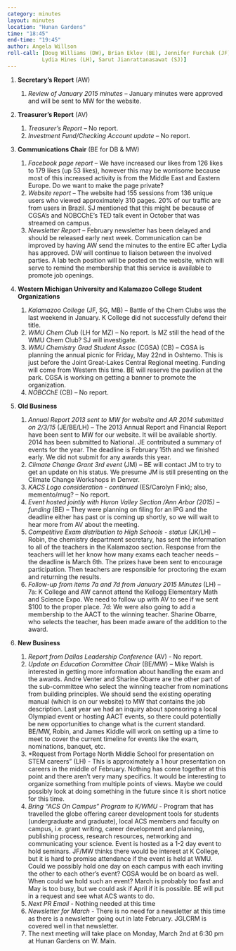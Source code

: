 ```yaml
---
category: minutes
layout: minutes
location: "Hunan Gardens"
time: "18:45"
end-time: "19:45"
author: Angela Willson
roll-call: [Doug Williams (DW), Brian Eklov (BE), Jennifer Furchak (JF),
           Lydia Hines (LH), Sarut Jianrattanasawat (SJ)]
---
```


1. **Secretary’s Report** (AW)
   1. *Review of January 2015 minutes* – January minutes were approved and will be sent to MW for the website.
2. **Treasurer’s Report** (AV)
   1. *Treasurer’s Report* – No report.
   2. *Investment Fund/Checking Account update* – No report.
3. **Communications Chair** (BE for DB & MW)
   1. *Facebook page report* – We have increased our likes from 126 likes to 179 likes (up 53 likes), however this may be worrisome because most of this increased activity is from the Middle East and Eastern Europe. Do we want to make the page private?
   2. *Website report* – The website had 155 sessions from 136 unique users who viewed approximately 310 pages. 20% of our traffic are from users in Brazil. SJ mentioned that this might be because of CGSA’s and NOBCChE’s TED talk event in October that was streamed on campus.
   3. *Newsletter Report* – February newsletter has been delayed and should be released early next week. Communication can be improved by having AW send the minutes to the entire EC after Lydia has approved. DW will continue to liaison between the involved parties. A lab tech position will be posted on the website, which will serve to remind the membership that this service is available to promote job openings.
4. **Western Michigan University and Kalamazoo College Student Organizations**
   1. *Kalamazoo College* (JF, SG, MB) – Battle of the Chem Clubs was the last weekend in January. K College did not successfully defend their title.
   2. *WMU Chem Club* (LH for MZ) – No report. Is MZ still the head of the WMU Chem Club? SJ will investigate.
   3. *WMU Chemistry Grad Student Assoc* (CGSA) (CB) – CGSA is planning the annual picnic for
Friday, May 22nd in Oshtemo. This is just before the Joint Great-Lakes Central Regional meeting. Funding will come from Western this time. BE will reserve the pavilion at the park. CGSA is working on getting a banner to promote the organization.
   4. *NOBCChE* (CB) – No report.
5. **Old Business**
   1. *Annual Report 2013 sent to MW for website and AR 2014 submitted on 2/3/15* (JE/BE/LH) – The 2013 Annual Report and Financial Report have been sent to MW for our website.  It will be available shortly. 2014 has been submitted to National. JE contributed a summary of events for the year. The deadline is February 15th and we finished early. We did not submit for any awards this year.
   2. *Climate Change Grant 3rd event* (JM) – BE will contact JM to try to get an update on his status. We presume JM is still presenting on the Climate Change Workshops in Denver.
   3. *KACS Logo consideration - continued* (ES/Carolyn Fink); also, memento/mug? – No report.
   4. *Event hosted jointly with Huron Valley Section /Ann Arbor (2015) – funding* (BE) – They were planning on filing for an IPG and the deadline either has past or is coming up shortly, so we will wait to hear more from AV about the meeting.
   5. *Competitive Exam distribution to High Schools - status* (JK/LH) – Robin, the chemistry department secretary, has sent the information to all of the teachers in the Kalamazoo section. Response from the teachers will let her know how many exams each teacher needs – the deadline is March 6th. The prizes have been sent to encourage participation.  Then teachers are responsible for proctoring the exam and returning the results.
   6. *Follow-up from items 7a and 7d from January 2015 Minutes* (LH) – 7a: K College and AW cannot attend the Kellogg Elementary Math and Science Expo. We need to follow up with AV to see if we sent $100 to the proper place. 7d: We were also going to add a membership to the AACT to the winning teacher. Sharine Obarre, who selects the teacher, has been made aware of the addition to the award.

6. **New Business**
   1. *Report from Dallas Leadership Conference* (AV) - No report.
   2. *Update on Education Committee Chair* (BE/MW) – Mike Walsh is interested in getting more information about handling the exam and the awards. Andre Venter and Sharine Obarre are the other part of the sub-committee who select the winning teacher from nominations from building principles. We should send the existing operating manual (which is on our website) to MW that contains the job description. Last year we had an inquiry about sponsoring a local Olympiad event or hosting AACT events, so there could potentially be new opportunities to change what is the current standard. BE/MW, Robin, and James Kiddle will work on setting up a time to meet to cover the current timeline for events like the exam, nominations, banquet, etc.
   3. *Request from Portage North Middle School for presentation on STEM careers” (LH) - This is approximately a 1 hour presentation on careers in the middle of February. Nothing has come together at this point and there aren’t very many specifics. It would be interesting to organize something from multiple points of views. Maybe we could possibly look at doing something in the future since it is short notice for this time.
   4. *Bring “ACS On Campus” Program to K/WMU* - Program that has travelled the globe offering career development tools for students (undergraduate and graduate), local ACS members and faculty on campus, i.e. grant writing, career development and planning, publishing process, research resources, networking and communicating your science. Event is hosted as a 1-2 day event to hold seminars. JF/MW thinks there would be interest at K College, but it is hard to promise attendance if the event is held at WMU. Could we possibly hold one day on each campus with each inviting the other to each other’s event? CGSA would be on board as well. When could we hold such an event? March is probably too fast and May is too busy, but we could ask if April if it is possible. BE will put in a request and see what ACS wants to do.
   5. *Next PR Email* - Nothing needed at this time
   6. *Newsletter for March* - There is no need for a newsletter at this time as there is a newsletter going out in late February. JGLCRM is covered well in that newsletter.
   7. The next meeting will take place on Monday, March 2nd at 6:30 pm at Hunan Gardens on W. Main.